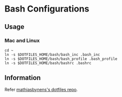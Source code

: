 Bash Configurations
===================

Usage
-----

### Mac and Linux ###

```shell
cd ~
ln -s $DOTFILES_HOME/bash/bash_inc .bash_inc
ln -s $DOTFILES_HOME/bash/bash_profile .bash_profile
ln -s $DOTFILES_HOME/bash/bashrc .bashrc
```

Information
-----------

Refer [mathiasbynens's dotfiles repo](https://github.com/mathiasbynens/dotfiles).
